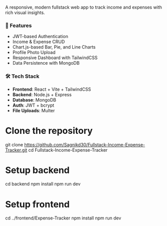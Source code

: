 A responsive, modern fullstack web app to track income and expenses with rich visual insights.

### 🚀 Features
- JWT-based Authentication
- Income & Expense CRUD
- Chart.js-based Bar, Pie, and Line Charts
- Profile Photo Upload
- Responsive Dashboard with TailwindCSS
- Data Persistence with MongoDB

### 🛠️ Tech Stack
- **Frontend**: React + Vite + TailwindCSS
- **Backend**: Node.js + Express
- **Database**: MongoDB
- **Auth**: JWT + bcrypt
- **File Uploads**: Multer

# Clone the repository
git clone https://github.com/Sagnikd30/Fullstack-Income-Expense-Tracker.git
cd Fullstack-Income-Expense-Tracker

# Setup backend
cd backend
npm install
npm run dev

# Setup frontend
cd ../frontend/Expense-Tracker
npm install
npm run dev

